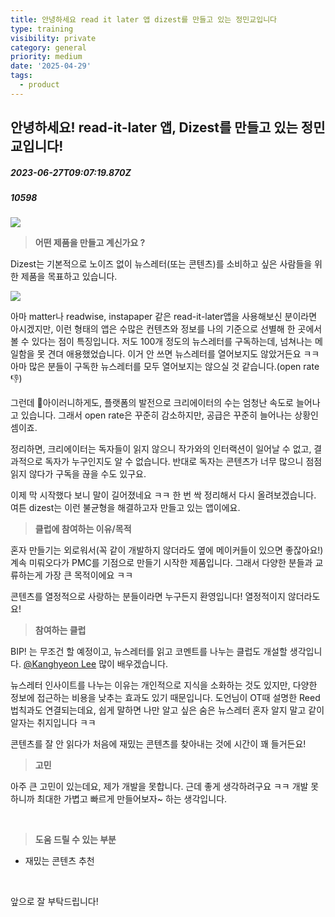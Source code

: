 ```yaml
---
title: 안녕하세요 read it later 앱 dizest를 만들고 있는 정민교입니다
type: training
visibility: private
category: general
priority: medium
date: '2025-04-29'
tags:
  - product
---
```

## 안녕하세요! read-it-later 앱, Dizest를 만들고 있는 정민교입니다!
##### 2023-06-27T09:07:19.870Z
##### 10598

<p><img src="https://media.disquiet.io/images/makerlog/51662f3a91140bcb4a375083e71ed14b35ea813df48761fc33c777635c84ec35"></p><blockquote><strong>어떤 제품을 만들고 계신가요 ?</strong></blockquote><p>Dizest는 기본적으로 노이즈 없이 뉴스레터(또는 콘텐츠)를 소비하고 싶은 사람들을 위한 제품을 목표하고 있습니다.</p><p><img src="https://media.disquiet.io/images/makerlog/651ce3457e19fa59522628246190f3e506e175f8dd5bf934fcb2a811291bc93c"></p><p>아마 matter나 readwise, instapaper 같은 read-it-later앱을 사용해보신 분이라면 아시겠지만, 이런 형태의 앱은 수많은 컨텐츠와 정보를 나의 기준으로 선별해 한 곳에서 볼 수 있다는 점이 특징입니다. 저도 100개 정도의 뉴스레터를 구독하는데, 넘쳐나는 메일함을 못 견뎌 애용했었습니다. 이거 안 쓰면 뉴스레터를 열어보지도 않았거든요 ㅋㅋ 아마 많은 분들이 구독한 뉴스레터를 모두 열어보지는 않으실 것 같습니다.(open rate👎)</p><p>그런데 아이러니하게도, 플랫폼의 발전으로 크리에이터의 수는 엄청난 속도로 늘어나고 있습니다. 그래서 open rate은 꾸준히 감소하지만, 공급은 꾸준히 늘어나는 상황인 셈이죠.</p><p>정리하면, 크리에이터는 독자들이 읽지 않으니 작가와의 인터랙션이 일어날 수 없고, 결과적으로 독자가 누구인지도 알 수 없습니다. 반대로 독자는 콘텐츠가 너무 많으니 점점 읽지 않다가 구독을 끊을 수도 있구요.</p><p>이제 막 시작했다 보니 말이 길어졌네요 ㅋㅋ 한 번 싹 정리해서 다시 올려보겠습니다. 여튼 dizest는 이런 불균형을 해결하고자 만들고 있는 앱이에요.</p><blockquote><strong>클럽에 참여하는 이유/목적</strong></blockquote><p>혼자 만들기는 외로워서(꼭 같이 개발하지 않더라도 옆에 메이커들이 있으면 좋잖아요!) 계속 미뤄오다가 PMC를 기점으로 만들기 시작한 제품입니다. 그래서 다양한 분들과 교류하는게 가장 큰 목적이에요 ㅋㅋ</p><p>콘텐츠를 열정적으로 사랑하는 분들이라면 누구든지 환영입니다! 열정적이지 않더라도요!</p><blockquote><strong>참여하는 클럽</strong></blockquote><p>BIP! 는 무조건 할 예정이고, 뉴스레터를 읽고 코멘트를 나누는 클럽도 개설할 생각입니다. <a href="/@2_gangdol" rel="noopener noreferrer" target="_blank">@Kanghyeon Lee</a> 많이 배우겠습니다.</p><p>뉴스레터 인사이트를 나누는 이유는 개인적으로 지식을 소화하는 것도 있지만, 다양한 정보에 접근하는 비용을 낮추는 효과도 있기 때문입니다. 도언님이 OT때 설명한 Reed 법칙과도 연결되는데요, 쉽게 말하면 나만 알고 싶은 숨은 뉴스레터 혼자 알지 말고 같이 알자는 취지입니다 ㅋㅋ</p><p>콘텐츠를 잘 안 읽다가 처음에 재밌는 콘텐츠를 찾아내는 것에 시간이 꽤 들거든요!</p><blockquote><strong>고민</strong></blockquote><p>아주 큰 고민이 있는데요, 제가 개발을 못합니다. 근데 좋게 생각하려구요 ㅋㅋ 개발 못하니까 최대한 가볍고 빠르게 만들어보자~ 하는 생각입니다.</p><p><br></p><blockquote><strong>도움 드릴 수 있는 부분</strong></blockquote><ul><li>재밌는 콘텐츠 추천</li></ul><p><br></p><p>앞으로 잘 부탁드립니다!</p>
